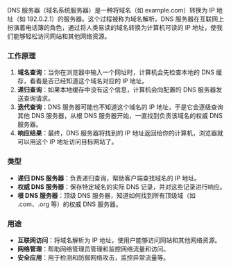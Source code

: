 DNS 服务器（域名系统服务器）是一种将域名（如 example.com）转换为 IP 地址（如 192.0.2.1）的服务器。这个过程被称为域名解析。DNS 服务器在互联网上扮演着电话簿的角色，通过将人类易读的域名转换为计算机可读的 IP 地址，使我们能够轻松访问网站和其他网络资源。

### 工作原理
1. **域名查询**：当你在浏览器中输入一个网址时，计算机会先检查本地的 DNS 缓存，看看是否已经知道这个域名对应的 IP 地址。
2. **递归查询**：如果本地缓存中没有这个信息，计算机会向配置的 DNS 服务器发送查询请求。
3. **迭代查询**：DNS 服务器可能也不知道这个域名的 IP 地址，于是它会逐级查询其他 DNS 服务器，从根 DNS 服务器开始，一直找到负责该域名的权威 DNS 服务器。
4. **响应结果**：最终，DNS 服务器将找到的 IP 地址返回给你的计算机，浏览器就可以用这个 IP 地址访问目标网站了。

### 类型
- **递归 DNS 服务器**：负责递归查询，帮助客户端查找域名的 IP 地址。
- **权威 DNS 服务器**：保存特定域名的实际 DNS 记录，并对这些记录进行响应。
- **根 DNS 服务器**：顶级 DNS 服务器，知道如何找到所有顶级域（如 .com、.org 等）的权威 DNS 服务器。

### 用途
- **互联网访问**：将域名解析为 IP 地址，使用户能够访问网站和其他网络资源。
- **网络管理**：帮助网络管理员管理和监控网络流量和访问。
- **安全应用**：用于检测和防御网络攻击，监控异常流量等。
